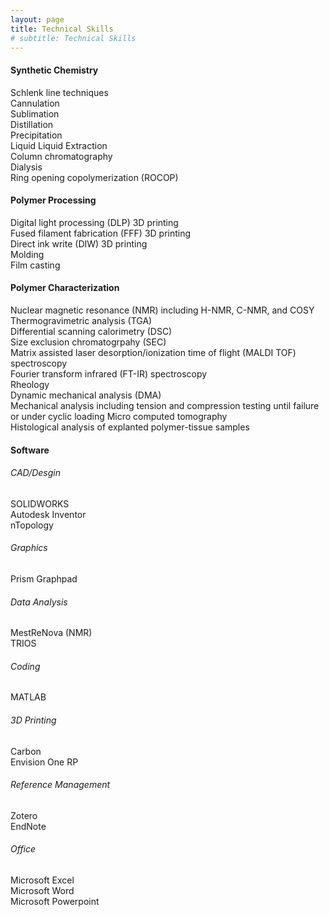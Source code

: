 ```yaml
---
layout: page
title: Technical Skills
# subtitle: Technical Skills
---
```



#### Synthetic Chemistry   

Schlenk line techniques  
Cannulation  
Sublimation  
Distillation  
Precipitation  
Liquid Liquid Extraction  
Column chromatography   
Dialysis   
Ring opening copolymerization (ROCOP)  

#### Polymer Processing  
Digital light processing (DLP) 3D printing  
Fused filament fabrication (FFF) 3D printing  
Direct ink write (DIW) 3D printing    
Molding  
Film casting   

#### Polymer Characterization  
Nuclear magnetic resonance (NMR) including H-NMR, C-NMR, and COSY   
Thermogravimetric analysis (TGA)  
Differential scanning calorimetry (DSC)  
Size exclusion chromatogrpahy (SEC)  
Matrix assisted laser desorption/ionization time of flight (MALDI TOF) spectroscopy  
Fourier transform infrared (FT-IR) spectroscopy   
Rheology  
Dynamic mechanical analysis (DMA)   
Mechanical analysis including tension and compression testing until failure or under cyclic loading 
Micro computed tomography   
Histological analysis of explanted polymer-tissue samples   



#### Software   
###### CAD/Desgin  
SOLIDWORKS  
Autodesk Inventor  
nTopology  
###### Graphics  
Prism Graphpad   
###### Data Analysis   
MestReNova (NMR)  
TRIOS  
###### Coding  
MATLAB  
###### 3D Printing  
Carbon  
Envision One RP  
###### Reference Management   
Zotero  
EndNote   
###### Office  
Microsoft Excel  
Microsoft Word   
Microsoft Powerpoint  

